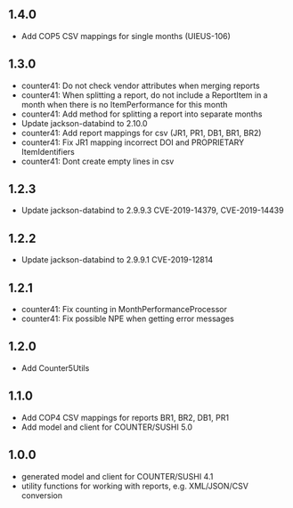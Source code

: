 ## 1.4.0
* Add COP5 CSV mappings for single months (UIEUS-106)

## 1.3.0
* counter41: Do not check vendor attributes when merging reports
* counter41: When splitting a report, do not include a ReportItem in a month when there is no ItemPerformance for this month
* counter41: Add method for splitting a report into separate months
* Update jackson-databind to 2.10.0
* counter41: Add report mappings for csv (JR1, PR1, DB1, BR1, BR2)
* counter41: Fix JR1 mapping incorrect DOI and PROPRIETARY ItemIdentifiers
* counter41: Dont create empty lines in csv

## 1.2.3
* Update jackson-databind to 2.9.9.3 CVE-2019-14379, CVE-2019-14439

## 1.2.2
* Update jackson-databind to 2.9.9.1 CVE-2019-12814

## 1.2.1
* counter41: Fix counting in MonthPerformanceProcessor
* counter41: Fix possible NPE when getting error messages

## 1.2.0
* Add Counter5Utils

## 1.1.0
* Add COP4 CSV mappings for reports BR1, BR2, DB1, PR1
* Add model and client for COUNTER/SUSHI 5.0

## 1.0.0
* generated model and client for COUNTER/SUSHI 4.1
* utility functions for working with reports, e.g. XML/JSON/CSV conversion
